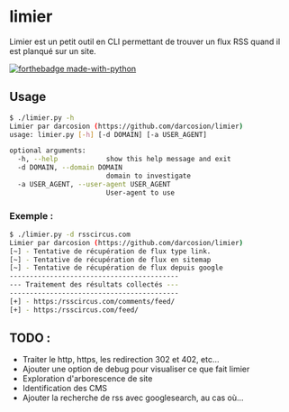 # limier
Limier est un petit outil en CLI permettant de trouver un flux RSS quand il est planqué sur un site.

[![forthebadge made-with-python](http://ForTheBadge.com/images/badges/made-with-python.svg)](https://www.python.org/)

## Usage

```bash
$ ./limier.py -h
Limier par darcosion (https://github.com/darcosion/limier)
usage: limier.py [-h] [-d DOMAIN] [-a USER_AGENT]

optional arguments:
  -h, --help            show this help message and exit
  -d DOMAIN, --domain DOMAIN
                        domain to investigate
  -a USER_AGENT, --user-agent USER_AGENT
                        User-agent to use
```

### Exemple : 
```bash
$ ./limier.py -d rsscircus.com
Limier par darcosion (https://github.com/darcosion/limier)
[~] - Tentative de récupération de flux type link.
[~] - Tentative de récupération de flux en sitemap
[~] - Tentative de récupération de flux depuis google
------------------------------------------
--- Traitement des résultats collectés ---
------------------------------------------
[+] - https:/rsscircus.com/comments/feed/
[+] - https:/rsscircus.com/feed/
```

## TODO : 
 - Traiter le http, https, les redirection 302 et 402, etc...
 - Ajouter une option de debug pour visualiser ce que fait limier
 - Exploration d'arborescence de site
 - Identification des CMS
 - Ajouter la recherche de rss avec googlesearch, au cas où...

